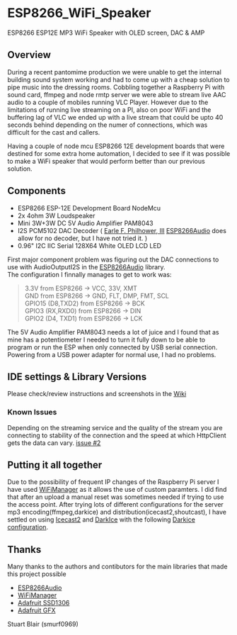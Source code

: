 # ESP8266_WiFi_Speaker
ESP8266 ESP12E MP3 WiFi Speaker with OLED screen, DAC & AMP
## Overview
During a recent pantomime production we were unable to get the internal building sound system working and had to come up with a cheap solution to pipe music into the dressing rooms.
Cobbling together a Raspberry Pi with sound card, ffmpeg and node rmtp server we were able to stream live AAC audio to a couple of mobiles running VLC Player. However due to the limitations of running live streaming on a PI, also on poor WiFi and the buffering lag of VLC we ended up with a live stream that could be upto 40 seconds behind depending on the numer of connections, which was difficult for the cast and callers.

Having a couple of node mcu ESP8266 12E development boards that were destined for some extra home automation, I decided to see if it was possible to make a WiFi speaker that would perform better than our previous solution.

## Components  
* ESP8266 ESP-12E Development Board NodeMcu
* 2x 4ohm 3W Loudspeaker
* Mini 3W+3W DC 5V Audio Amplifier PAM8043
* I2S PCM5102 DAC Decoder ( [Earle F. Philhower, III](https://github.com/earlephilhower/ESP8266Audio) [ESP8266Audio](https://github.com/earlephilhower/ESP8266Audio) does allow for no decoder, but I have not tried it. )
* 0.96" I2C IIC Serial 128X64 White OLED LCD LED 

First major component problem was figuring out the DAC connections to use with AudioOutputI2S in the [ESP8266Audio](https://github.com/earlephilhower/ESP8266Audio) library.  
The configuration I finnally manages to get to work was:  
> 3.3V from ESP8266 -> VCC, 33V, XMT  
> GND from ESP8266 -> GND, FLT, DMP, FMT, SCL  
> GPIO15 (D8,TXD2) from ESP8266 -> BCK  
> GPIO3 (RX,RXD0) from ESP8266 -> DIN  
> GPIO2 (D4, TXD1) from ESP8266 -> LCK  
   
The 5V Audio Amplifier PAM8043 needs a lot of juice and I found that as mine has a potentiometer I needed to turn it fully down to be able to program or run the ESP when only connected by USB serial connection. Powering from a USB power adapter for normal use, I had no problems.

## IDE settings & Library Versions
Please check/review instructions and screenshots in the [Wiki](https://github.com/smurf0969/ESP8266_WiFi_Speaker/wiki)

### Known Issues
Depending on the streaming service and the quality of the stream you are connecting to stability of the connection and the speed at which HttpClient gets the data can vary. [issue #2](https://github.com/smurf0969/ESP8266_WiFi_Speaker/issues/2)

## Putting it all together
Due to the possibility of frequent IP changes of the Raspberry Pi server I have used [WiFiManager](https://github.com/tzapu/WiFiManager) as it allows the use of custom paramters. I did find that after an upload a manual reset was sometimes needed if trying to use the access point.
After trying lots of different configurations for the server mp3 encoding(ffmpeg,darkice) and distribution(icecast2,shoutcast), I have settled on using [Icecast2](http://icecast.org/) and [DarkIce](http://www.darkice.org/) with the following [Darkice configuration](./docs/darkice.cfg).

## Thanks
Many thanks to the authors and contibutors for the main libraries that made this project possible  
* [ESP8266Audio](https://github.com/earlephilhower/ESP8266Audio)
* [WiFiManager](https://github.com/tzapu/WiFiManager)
* [Adafruit SSD1306](https://github.com/adafruit/Adafruit_SSD1306)
* [Adafruit GFX](https://github.com/adafruit/Adafruit-GFX-Library)

Stuart Blair (smurf0969)
